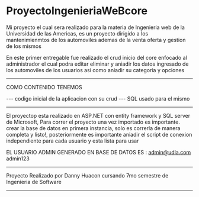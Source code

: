 # ProyectoIngenieriaWeBcore

Mi proyecto el cual sera realizado para la materia de Ingenieria web de la Universidad de las Americas, es un proyecto dirigido a los mantenimienmtos de los automoviles
ademas de la venta oferta y gestion de los mismos

En este primer entregable fue realizado el crud inicio del core enfocado al administrador el cual podra editar eliminar y aniadir los datos ingresado de los automoviles de los usuarios
asi como aniadir su categoria y opciones 

---------------------------------------------------------------------------------------------------------------------------------------------------------------------------------------------------
COMO CONTENIDO TENEMOS  

--- codigo inicial de la aplicacion con su crud
--- SQL usado para el mismo 

-----------------------------------------------------------------------------------------------------------------------------------------------------------------------------------------------------

El proyectop esta realizado en ASP.NET con entity framework y SQL server de Microsoft, Para correr el proyecto una vez importado es importante. crear la base de datos 
en primera instancia, solo es correrla de manera completa y listo!, posteriormente es importante aniadir el script de conexion independiente para cada usuario y esta lista para usar

EL USUARIO ADMIN GENERADO EN BASE DE DATOS ES : admin@udla.com
                                                admin123
                                                
-------------------------------------------------------------------------------------------------------------------------------------------------------------------------------------------------
Proyecto Realizado por Danny Huacon cursando 7mo semestre de Ingenieria de Software 

--------------------------------------------------------------------------------------------------------------------------------------------------------------------------------------
